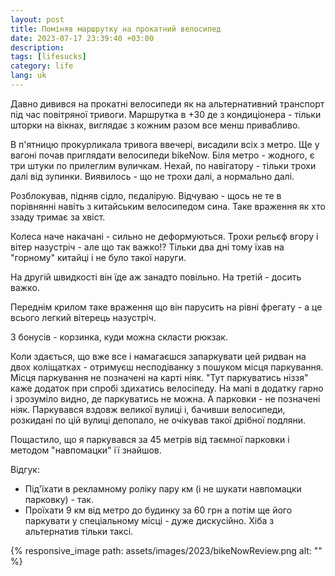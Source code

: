 ```yaml
---
layout: post
title: Поміняв маршрутку на прокатний велосипед
date: 2023-07-17 23:39:40 +03:00
description: 
tags: [lifesucks]
category: life
lang: uk
---
```


Давно дивився на прокатні велосипеди як на альтернативний транспорт під час повітряної тривоги.
Маршрутка в +30 де з кондиціонера - тільки шторки на вікнах, виглядає з кожним разом все менш привабливо.

В п'ятницю прокурликала тривога ввечері, висадили всіх з метро.
Ще у вагоні почав приглядати велосипеди bikeNow.
Біля метро - жодного, є три штуки по прилеглим вуличкам. 
Нехай, по навігатору - тільки трохи далі від зупинки. 
Виявилось - що не трохи далі, а нормально далі. 

Розблокував, підняв сідло, пєдалірую.
Відчуваю - щось не те в порівнянні навіть з китайським велосипедом сина.
Таке враження як хто ззаду тримає за хвіст.

Колеса наче накачані - сильно не деформуються.
Трохи рельєф вгору і вітер назустріч - але що так важко!?
Тільки два дні тому їхав на "горному" китайці і не було такої наруги.

На другій швидкості він їде аж занадто повільно. 
На третій - досить важко.

Переднім крилом таке враження що він парусить на рівні фрегату - а це всього легкий вітерець назустріч.

З бонусів - корзинка, куди можна скласти рюкзак.

Коли здається, що вже все і намагаєшся запаркувати цей ридван на двох коліщатках - отримуєш несподіванку з пошуком місця паркування.
Місця паркування не позначені на карті ніяк.
"Тут паркуватись ніззя" каже додаток при спробі здихатись велосіпеду.
На мапі в додатку гарно і зрозуміло видно, де паркуватись не можна.
А парковки - не позначені ніяк.
Паркувався вздовж великої вулиці і, бачивши велосипеди, розкидані по цій вулиці депопало, не очікував такої дрібної подляни.

Пощастило, що я паркувався за 45 метрів від таємної парковки і методом "навпомацки" її знайшов.

Відгук:
* Під'їхати в рекламному роліку пару км (і не шукати навпомацки парковку) - так. 
* Проїхати 9 км від метро до будинку за 60 грн а потім ще його паркувати у спеціальному місці - дуже дискусійно.
  Хіба з альтернатив тільки таксі.

{% responsive_image path: assets/images/2023/bikeNowReview.png alt: "" %}
